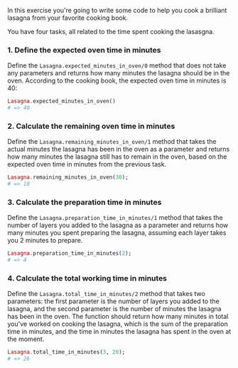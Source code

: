 In this exercise you're going to write some code to help you cook a brilliant lasagna from your favorite cooking book.

You have four tasks, all related to the time spent cooking the lasasgna.

### 1. Define the expected oven time in minutes

Define the `Lasagna.expected_minutes_in_oven/0` method that does not take any parameters and returns how many minutes the lasagna should be in the oven. According to the cooking book, the expected oven time in minutes is 40:

```elixir
Lasagna.expected_minutes_in_oven()
# => 40
```

### 2. Calculate the remaining oven time in minutes

Define the `Lasagna.remaining_minutes_in_oven/1` method that takes the actual minutes the lasagna has been in the oven as a parameter and returns how many minutes the lasagna still has to remain in the oven, based on the expected oven time in minutes from the previous task.

```elixir
Lasagna.remaining_minutes_in_oven(30);
# => 10
```

### 3. Calculate the preparation time in minutes

Define the `Lasagna.preparation_time_in_minutes/1` method that takes the number of layers you added to the lasagna as a parameter and returns how many minutes you spent preparing the lasagna, assuming each layer takes you 2 minutes to prepare.

```elixir
Lasagna.preparation_time_in_minutes(2);
# => 4
```

### 4. Calculate the total working time in minutes

Define the `Lasagna.total_time_in_minutes/2` method that takes two parameters: the first parameter is the number of layers you added to the lasagna, and the second parameter is the number of minutes the lasagna has been in the oven. The function should return how many minutes in total you've worked on cooking the lasagna, which is the sum of the preparation time in minutes, and the time in minutes the lasagna has spent in the oven at the moment.

```elixir
Lasagna.total_time_in_minutes(3, 20);
# => 26
```
